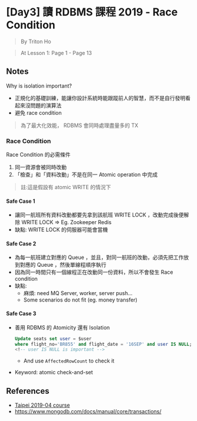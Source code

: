 # [Day3] 讀 RDBMS 課程 2019 - Race Condition

> By Triton Ho

> At Lesson 1: Page 1 - Page 13

## Notes

Why is isolation important?

- 正規化的基礎訓練，能讓你設計系統時能跟蹤前人的智慧，而不是自行發明看起來沒問題的演算法
- 避免 race condition

> 為了最大化效能， RDBMS 會同時處理盡量多的 TX

### Race Condition

Race Condition 的必需條件

1. 同一資源會被同時改動
2. 「檢查」和「資料改動」不是在同一 Atomic operation 中完成

> 註:這是假設有 atomic WRITE 的情況下

#### Safe Case 1

- 讓同一航班所有資料改動都要先拿到該航班 WRITE LOCK ，改動完成後便解除 WRITE LOCK => Eg. Zookeeper Redis
- 缺點: WRITE LOCK 的伺服器可能會當機

#### Safe Case 2

- 為每一航班建立對應的 Queue ，並且，對同一航班的改動，必須先把工作放到對應的 Queue ，然後單線程順序執行
- 因為同一時間只有一個線程正在改動同一份資料，所以不會發生 Race condition
- 缺點: 
    - 麻煩: need MQ Server, worker, server push... 
    - Some scenarios do not fit (eg. money transfer)

#### Safe Case 3

- 善用 RDBMS 的 Atomicity 還有 Isolation

    ```sql
    Update seats set user = $user
    where flight_no='BR855' and flight_date = '16SEP' and user IS NULL;
    <!-- user IS NULL is important -->
    ```

    - And use `AffectedRowCount` to check it
- Keyword: atomic check-and-set

## References

- [Taipei 2019-04 course](https://github.com/TritonHo/slides/tree/master/Taipei%202019-04%20course)
- https://www.mongodb.com/docs/manual/core/transactions/
